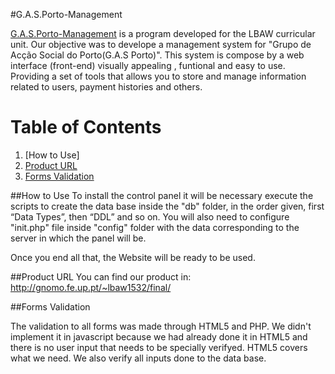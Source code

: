 #G.A.S.Porto-Management

[G.A.S.Porto-Management](https://github.com/joaosilva2095/LBAW) is a program developed for the LBAW curricular unit. Our objective was to develope a management 
system for "Grupo de Acção Social do Porto(G.A.S Porto)". This system is compose by a web interface (front-end) visually appealing , funtional and easy to use. 
Providing a set of tools that allows you to store and manage information related to users, payment histories and others.


# Table of Contents
1. [How to Use]
2. [Product URL](#productURL)
3. [Forms Validation](#FormsValidation)

##<a name="HowtoUse"></a>How to Use
To install the control panel it will be necessary execute the scripts to create the data base inside the "db" folder, 
in the order given, first “Data Types”, then “DDL” and so on.
You will also need to configure "init.php" file inside "config" folder with the data corresponding to the server in which the panel will be.

Once you end all that, the Website will be ready to be used.

##<a name="productURL"></a>Product URL
You can find our product in: http://gnomo.fe.up.pt/~lbaw1532/final/


##<a name="FormsValidation"></a>Forms Validation

The validation to all forms was made through HTML5 and PHP. We didn't implement it in javascript because we had already done it in HTML5 and there is 
no user input that needs to be specially verifyed. HTML5 covers what we need. We also verify all inputs done to the data base. 
